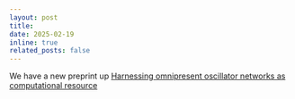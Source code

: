 ```yaml
---
layout: post
title: 
date: 2025-02-19
inline: true
related_posts: false
---
```


We have a new preprint up [Harnessing omnipresent oscillator networks as computational resource](https://arxiv.org/abs/2502.04818)